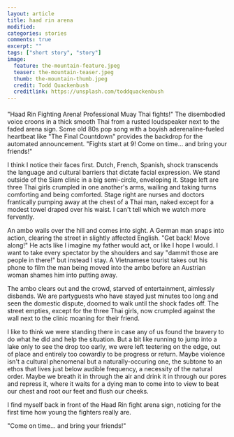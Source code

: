 ```yaml
---
layout: article
title: haad rin arena
modified:
categories: stories
comments: true
excerpt: "" 
tags: ["short story", "story"]
image:
  feature: the-mountain-feature.jpeg
  teaser: the-mountain-teaser.jpeg
  thumb: the-mountain-thumb.jpeg
  credit: Todd Quackenbush
  creditlink: https://unsplash.com/toddquackenbush
---
```


<h4 class="subtitle"></h4>
<h4 class="minutes-to-read"></h4>

"Haad Rin Fighting Arena! Professional Muay Thai fights!" The disembodied voice croons in a thick smooth Thai from a rusted loudspeaker next to the faded arena sign. Some old 80s pop song with a boyish aderenaline-fueled heartbeat like "The Final Countdown" provides the backdrop for the automated announcement. "Fights start at 9! Come on time... and bring your friends!"

I think I notice their faces first. Dutch, French, Spanish, shock transcends the language and cultural barriers that dictate facial expression. We stand outside of the Siam clinic in a big semi-circle, enveloping it. Stage left are three Thai girls crumpled in one another's arms, wailing and taking turns comforting and being comforted. Stage right are nurses and doctors frantically pumping away at the chest of a Thai man, naked except for a modest towel draped over his waist. I can't tell which we watch more fervently. 

An ambo wails over the hill and comes into sight. A German man snaps into action, clearing the street in slightly affected English. "Get back! Move along!" He acts like I imagine my father would act, or like I hope I would. I want to take every spectator by the shoulders and say "dammit those are people in there!" but instead I stay. A Vietnamese tourist takes out his phone to film the man being moved into the ambo before an Austrian woman shames him into putting away.

The ambo clears out and the crowd, starved of entertainment, aimlessly disbands. We are partyguests who have stayed just minutes too long and seen the domestic dispute, doomed to walk until the shock fades off. The street empties, except for the three Thai girls, now crumpled against the wall next to the clinic moaning for their friend. 

I like to think we were standing there in case any of us found the bravery to do what he did and help the situation. But a bit like running to jump into a lake only to see the drop too early, we were left teetering on the edge, out of place and entirely too cowardly to be progress or return. Maybe violence isn't a cultural phenomenal but a naturally-occuring one, the subtone to an ethos that lives just below audible frequency, a necessity of the natural order. Maybe we breath it in through the air and drink it in through our pores and repress it, where it waits for a dying man to come into to view to beat our chest and root our feet and flush our cheeks. 

I find myself back in front of the Haad Rin fight arena sign, noticing for the first time how young the fighters really are. 

"Come on time... and bring your friends!"